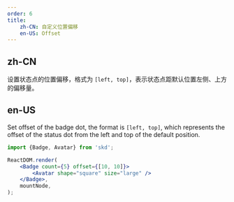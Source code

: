 ```yaml
---
order: 6
title:
    zh-CN: 自定义位置偏移
    en-US: Offset
---
```


## zh-CN

设置状态点的位置偏移，格式为 `[left, top]`，表示状态点距默认位置左侧、上方的偏移量。

## en-US

Set offset of the badge dot, the format is `[left, top]`, which represents the offset of the status dot from the left and top of the default position.

```jsx
import {Badge, Avatar} from 'skd';

ReactDOM.render(
    <Badge count={5} offset={[10, 10]}>
        <Avatar shape="square" size="large" />
    </Badge>,
    mountNode,
);
```
